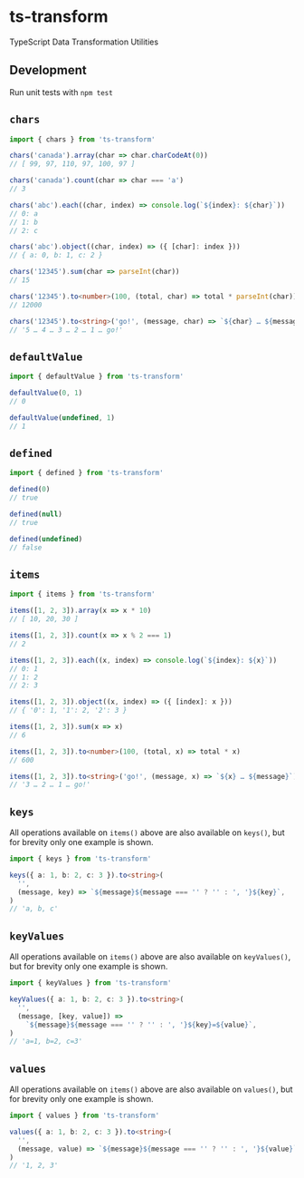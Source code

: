 # ts-transform

TypeScript Data Transformation Utilities

## Development

Run unit tests with `npm test`

## `chars`

```typescript
import { chars } from 'ts-transform'

chars('canada').array(char => char.charCodeAt(0))
// [ 99, 97, 110, 97, 100, 97 ]

chars('canada').count(char => char === 'a')
// 3

chars('abc').each((char, index) => console.log(`${index}: ${char}`))
// 0: a
// 1: b
// 2: c

chars('abc').object((char, index) => ({ [char]: index }))
// { a: 0, b: 1, c: 2 }

chars('12345').sum(char => parseInt(char))
// 15

chars('12345').to<number>(100, (total, char) => total * parseInt(char))
// 12000

chars('12345').to<string>('go!', (message, char) => `${char} … ${message}`)
// '5 … 4 … 3 … 2 … 1 … go!'
```

## `defaultValue`

```typescript
import { defaultValue } from 'ts-transform'

defaultValue(0, 1)
// 0

defaultValue(undefined, 1)
// 1
```

## `defined`

```typescript
import { defined } from 'ts-transform'

defined(0)
// true

defined(null)
// true

defined(undefined)
// false
```

## `items`

```typescript
import { items } from 'ts-transform'

items([1, 2, 3]).array(x => x * 10)
// [ 10, 20, 30 ]

items([1, 2, 3]).count(x => x % 2 === 1)
// 2

items([1, 2, 3]).each((x, index) => console.log(`${index}: ${x}`))
// 0: 1
// 1: 2
// 2: 3

items([1, 2, 3]).object((x, index) => ({ [index]: x }))
// { '0': 1, '1': 2, '2': 3 }

items([1, 2, 3]).sum(x => x)
// 6

items([1, 2, 3]).to<number>(100, (total, x) => total * x)
// 600

items([1, 2, 3]).to<string>('go!', (message, x) => `${x} … ${message}`)
// '3 … 2 … 1 … go!'
```

## `keys`

All operations available on `items()` above are also available on `keys()`, but for brevity only one example is shown.

```typescript
import { keys } from 'ts-transform'

keys({ a: 1, b: 2, c: 3 }).to<string>(
  '',
  (message, key) => `${message}${message === '' ? '' : ', '}${key}`,
)
// 'a, b, c'
```

## `keyValues`

All operations available on `items()` above are also available on `keyValues()`, but for brevity only one example is shown.

```typescript
import { keyValues } from 'ts-transform'

keyValues({ a: 1, b: 2, c: 3 }).to<string>(
  '',
  (message, [key, value]) =>
    `${message}${message === '' ? '' : ', '}${key}=${value}`,
)
// 'a=1, b=2, c=3'
```

## `values`

All operations available on `items()` above are also available on `values()`, but for brevity only one example is shown.

```typescript
import { values } from 'ts-transform'

values({ a: 1, b: 2, c: 3 }).to<string>(
  '',
  (message, value) => `${message}${message === '' ? '' : ', '}${value}`,
)
// '1, 2, 3'
```
